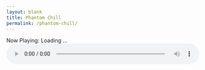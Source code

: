 ```yaml
---
layout: blank
title: Phantom Chill
permalink: /phantom-chill/
---
```

<p style="margin: 0">Now Playing: <span class="cc_streaminfo" data-type="song" data-username="phantommedia" data-mount="/lofi">Loading ...</span></p>
    
<div><audio style="width:100%" controls=""><source src="https://phantommedia.radioca.st/lofi" preload=""></audio></div>

<script language="javascript" type="text/javascript" src="https://nebula.shoutca.st:2199/system/streaminfo.js"></script>